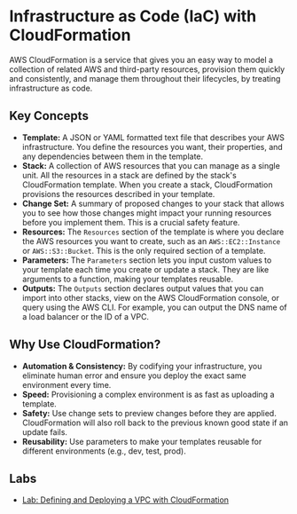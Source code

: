 # Infrastructure as Code (IaC) with CloudFormation

AWS CloudFormation is a service that gives you an easy way to model a collection of related AWS and third-party resources, provision them quickly and consistently, and manage them throughout their lifecycles, by treating infrastructure as code.

## Key Concepts

*   **Template:** A JSON or YAML formatted text file that describes your AWS infrastructure. You define the resources you want, their properties, and any dependencies between them in the template.
*   **Stack:** A collection of AWS resources that you can manage as a single unit. All the resources in a stack are defined by the stack's CloudFormation template. When you create a stack, CloudFormation provisions the resources described in your template.
*   **Change Set:** A summary of proposed changes to your stack that allows you to see how those changes might impact your running resources before you implement them. This is a crucial safety feature.
*   **Resources:** The `Resources` section of the template is where you declare the AWS resources you want to create, such as an `AWS::EC2::Instance` or `AWS::S3::Bucket`. This is the only required section of a template.
*   **Parameters:** The `Parameters` section lets you input custom values to your template each time you create or update a stack. They are like arguments to a function, making your templates reusable.
*   **Outputs:** The `Outputs` section declares output values that you can import into other stacks, view on the AWS CloudFormation console, or query using the AWS CLI. For example, you can output the DNS name of a load balancer or the ID of a VPC.

## Why Use CloudFormation?

*   **Automation & Consistency:** By codifying your infrastructure, you eliminate human error and ensure you deploy the exact same environment every time.
*   **Speed:** Provisioning a complex environment is as fast as uploading a template.
*   **Safety:** Use change sets to preview changes before they are applied. CloudFormation will also roll back to the previous known good state if an update fails.
*   **Reusability:** Use parameters to make your templates reusable for different environments (e.g., dev, test, prod).

## Labs

*   [Lab: Defining and Deploying a VPC with CloudFormation](./lab-deploying-vpc-with-cfn.md)
